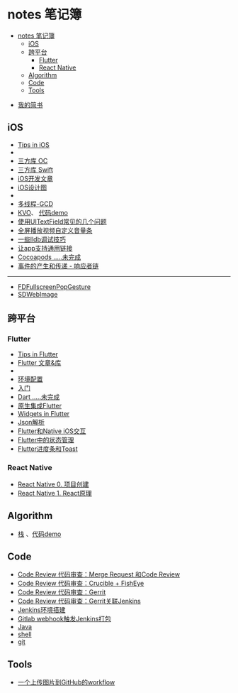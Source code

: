 # notes 笔记簿
- [notes 笔记簿](#notes-%e7%ac%94%e8%ae%b0%e7%b0%bf)
  - [iOS](#ios)
  - [跨平台](#%e8%b7%a8%e5%b9%b3%e5%8f%b0)
    - [Flutter](#flutter)
    - [React Native](#react-native)
  - [Algorithm](#algorithm)
  - [Code](#code)
  - [Tools](#tools)
  
+ [我的简书](https://www.jianshu.com/u/f75be2cdebe5)

## iOS 

+ [Tips in iOS](docs/ios/tips_in_ios.md)
+ 
+ [三方库 OC](docs/ios/third_party_library_OC.md)
+ [三方库 Swift](docs/ios/third_party_library_Swift.md)
+ [iOS开发文章](docs/ios/articles.md)
+ [iOS设计图](docs/ios/ios_design.md)
+ 
+ [多线程-GCD](docs/ios/multithreading_GCD.md)
+ [KVO](docs/ios/kvo.md)、 [代码demo](https://github.com/AllenSWB/notes/blob/master/code/UcarShareDemo/)
+ [使用UITextField常见的几个问题](docs/ios/problems_when_use_uitextfield.md)
+ [全屏播放视频自定义音量条](docs/ios/ucar_volume.md)
+ [一些lldb调试技巧](docs/ios/lldb.md)
+ [让app支持通用链接](docs/ios/universal_links.md)
+ [Cocoapods .....未完成](docs/ios/cocoapods.md)
+ [事件的产生和传递 - 响应者链](docs/ios/responderchain.md)
  
---

+ [FDFullscreenPopGesture](docs/ios/FDFullscreenPopGesture.md)
+ [SDWebImage](docs/ios/SDWebImage.md)

## 跨平台

### Flutter

  + [Tips in Flutter](docs/flutter/tips_in_flutter.md)
  + [Flutter 文章&库](docs/flutter/flutter_resources.md)
  + 
  + [环境配置](docs/flutter/setup_env.md)
  + [入门](docs/flutter/flutter_intro.md)
  + [Dart .....未完成](docs/flutter/dart.md)
  + [原生集成Flutter](docs/flutter/add_flutter_to_native.md)
  + [Widgets in Flutter](docs/flutter/widgets_in_flutter.md)
  + [Json解析](docs/flutter/json_parsing_in_flutter.md)
  + [Flutter和Native iOS交互](docs/flutter/flutter_native_communication.md)
  + [Flutter中的状态管理](docs/flutter/state_manage_in_flutter.md)
  + [Flutter进度条和Toast](docs/flutter/flutter_progresshud_toast.md)
  
### React Native

  + [React Native 0. 项目创建](docs/reactnative/reactnative_tutorial_0.md)
  + [React Native 1. React原理](docs/reactnative/reactnative_tutorial_1.md)


## Algorithm

+ [栈](docs/algorithm/stack.md) 、[代码demo](https://github.com/AllenSWB/notes/tree/master/code/StackDemo)

## Code

+ [Code Review 代码审查：Merge Request 和Code Review](docs/CITools/mergerequest.md)
+ [Code Review 代码审查：Crucible + FishEye](docs/CITools/Crucible.md)
+ [Code Review 代码审查：Gerrit](docs/CITools/gerritinstall.md)
+ [Code Review 代码审查：Gerrit关联Jenkins](docs/CITools/Gerrit%20+%20Jenkins.md)
+ [Jenkins环境搭建](docs/CITools/Jenkins%E7%8E%AF%E5%A2%83%E6%90%AD%E5%BB%BA.md)
+ [Gitlab webhook触发Jenkins打包](docs/CITools/Gitlab_webhook.md)
+ [Java](docs/java_basic.md)
+ [shell](docs/shell.md)
+ [git](docs/git.md)

## Tools

+ [一个上传图片到GitHub的workflow](docs/applescript.md)

